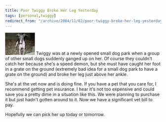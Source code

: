 ```yaml
---
title: Poor Twiggy Broke Her Leg Yesterday
tags: [personal,twiggy]
redirect_from: "/archive/2004/11/02/poor-twiggy-broke-her-leg-yesterday.aspx/"
---
```


![Twiggy](/images/LittleTwiggy.jpg) Twiggy was at a newly opened small
dog park when a group of other small dogs suddenly ganged up on her. Of
course they couldn't catch her because she's a speed demon, but she must
have caught her foot in a grate on the ground (extremely bad idea for a
small dog park to have a grate on the ground) and broke her leg just
above her ankle.

She's at the vet now and is doing fine. If you have a pet that you care
for, I recommend getting pet insurance. I hear it's not too expensive
and could save you a pretty dime in a situation like this. We were
planning to purchase it but just hadn't gotten around to it. Now we have
a significant vet bill to pay.

Hopefully we can pick her up today or tomorrow.

